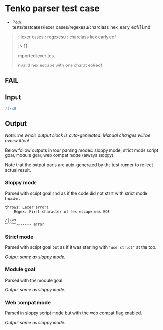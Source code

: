 # Tenko parser test case

- Path: tests/testcases/lexer_cases/regexesu/charclass_hex_early_eof/11.md

> :: lexer cases : regexesu : charclass hex early eof
>
> ::> 11
>
> Imported lexer test
>
> invalid hex escape with one charat eol/eof

## FAIL

## Input

`````js
/[\x9
`````

## Output

_Note: the whole output block is auto-generated. Manual changes will be overwritten!_

Below follow outputs in four parsing modes: sloppy mode, strict mode script goal, module goal, web compat mode (always sloppy).

Note that the output parts are auto-generated by the test runner to reflect actual result.

### Sloppy mode

Parsed with script goal and as if the code did not start with strict mode header.

`````
throws: Lexer error!
    Regex: First character of hex escape was EOF

/[\x9
^^^^^------- error
`````

### Strict mode

Parsed with script goal but as if it was starting with `"use strict"` at the top.

_Output same as sloppy mode._

### Module goal

Parsed with the module goal.

_Output same as sloppy mode._

### Web compat mode

Parsed in sloppy script mode but with the web compat flag enabled.

_Output same as sloppy mode._
